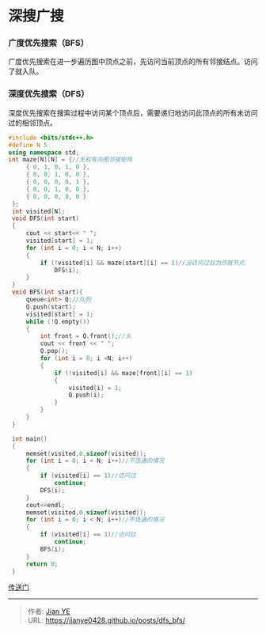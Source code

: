 # 深搜广搜


### 广度优先搜索（BFS）

广度优先搜索在进一步遍历图中顶点之前，先访问当前顶点的所有邻接结点。访问了就入队。

### 深度优先搜索（DFS）

深度优先搜索在搜索过程中访问某个顶点后，需要递归地访问此顶点的所有未访问过的相邻顶点。

```cpp
#include <bits/stdc++.h>
#define N 5
using namespace std;
int maze[N][N] = {//无权有向图邻接矩阵
     { 0, 1, 0, 1, 0 },
     { 0, 0, 1, 0, 0 },
     { 0, 0, 0, 0, 1 },
     { 0, 0, 1, 0, 0 },
     { 0, 0, 0, 0, 0 }
 };
 int visited[N];
 void DFS(int start)
 {
     cout << start<< " ";
     visited[start] = 1;
     for (int i = 0; i < N; i++)
     {
         if (!visited[i] && maze[start][i] == 1)//没访问过且为邻居节点
             DFS(i);
     }
 }
 void BFS(int start){
     queue<int> Q;//队列
     Q.push(start);
     visited[start] = 1;
     while (!Q.empty())
     {
         int front = Q.front();//头
         cout << front << " ";
         Q.pop();
         for (int i = 0; i <N; i++)
         {
             if (!visited[i] && maze[front][i] == 1)
             {
                 visited[i] = 1;
                 Q.push(i);
             }
         }
     }
 }

 int main()
 {
     memset(visited,0,sizeof(visited));
     for (int i = 0; i < N; i++)//不连通的情况
     {
         if (visited[i] == 1)//访问过
             continue;
         DFS(i);
     }
     cout<<endl;
     memset(visited,0,sizeof(visited));
     for (int i = 0; i < N; i++)//不连通的情况
     {
         if (visited[i] == 1)//访问过
             continue;
         BFS(i);
     }
     return 0;
 }
```

[传送门](https://blog.csdn.net/wumingkeqi/article/details/70940978)


---

> 作者: [Jian YE](https://github.com/jianye0428)  
> URL: https://jianye0428.github.io/posts/dfs_bfs/  

